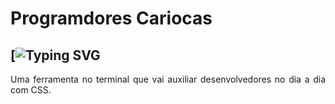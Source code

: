 # Programdores Cariocas
## [![Typing SVG](https://readme-typing-svg.demolab.com?font=Caveat&size=30&pause=1000&color=4361EE&center=true&width=435&lines=Projeto_Invidual_Resilia_CSS_Tool_Mod5)
<p align="justify">Uma ferramenta no terminal que vai auxiliar desenvolvedores no dia a dia com CSS.</p>
